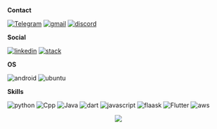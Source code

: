 **Contact**

[![Telegram](https://img.shields.io/badge/Telegram-2CA5E0?style=for-the-badge&logo=telegram&logoColor=white)](https://t.me/ahmetfurkandemir)  [![gmail](https://img.shields.io/badge/Gmail-D14836?style=for-the-badge&logo=gmail&logoColor=white)](ahmetfurkandemir1453@gmail.com)  [![discord](https://img.shields.io/badge/Discord-7289DA?style=for-the-badge&logo=discord&logoColor=white)](https://discord.gg/AEr9TUc)  

**Social**

[![linkedin](https://img.shields.io/badge/LinkedIn-0077B5?style=for-the-badge&logo=linkedin&logoColor=white)](https://www.linkedin.com/in/1dfurkan/)  [![stack](https://img.shields.io/badge/Stack_Overflow-FE7A16?style=for-the-badge&logo=stack-overflow&logoColor=white)](https://stackoverflow.com/users/13813706/ahmet-furkan-dem%c4%b0r) 

**OS**

![android](https://img.shields.io/badge/Android-3DDC84?style=for-the-badge&logo=android&logoColor=white)  ![ubuntu](https://img.shields.io/badge/Ubuntu-E95420?style=for-the-badge&logo=ubuntu&logoColor=white)

**Skills**

![python](https://img.shields.io/badge/Python-3776AB?style=for-the-badge&logo=python&logoColor=white)  ![Cpp](https://img.shields.io/badge/C%2B%2B-00599C?style=for-the-badge&logo=c%2B%2B&logoColor=white)  ![Java](https://img.shields.io/badge/Java-ED8B00?style=for-the-badge&logo=java&logoColor=white)  ![dart](https://img.shields.io/badge/Dart-0175C2?style=for-the-badge&logo=dart&logoColor=white)  ![javascript](https://img.shields.io/badge/JavaScript-F7DF1E?style=for-the-badge&logo=javascript&logoColor=black)  ![flaask](https://img.shields.io/badge/Flask-000000?style=for-the-badge&logo=flask&logoColor=white)  ![Flutter](https://img.shields.io/badge/Flutter-02569B?style=for-the-badge&logo=flutter&logoColor=white)  ![aws](https://img.shields.io/badge/Amazon_AWS-232F3E?style=for-the-badge&logo=amazon-aws&logoColor=white)


<p align="center">
  <img src="https://user-images.githubusercontent.com/54184905/95659581-a766db80-0b2a-11eb-994d-a87f34074b5f.gif" />
</p>
